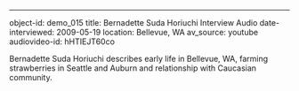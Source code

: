 ---
object-id: demo_015
title: Bernadette Suda Horiuchi Interview Audio
date-interviewed: 2009-05-19
location: Bellevue, WA
av_source: youtube
audiovideo-id: hHTIEJT60co

Bernadette Suda Horiuchi describes early life in Bellevue, WA, farming strawberries in Seattle and Auburn and relationship with Caucasian community. 
